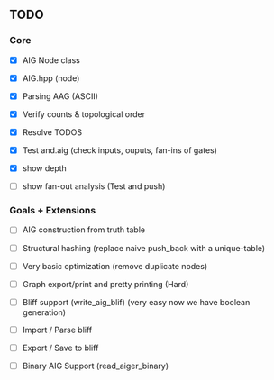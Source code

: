## TODO

### Core

- [x] AIG Node class
- [x] AIG.hpp (node)
- [x] Parsing AAG (ASCII)
- [x] Verify counts & topological order
- [x] Resolve TODOS
- [x] Test and.aig (check inputs, ouputs, fan-ins of gates)  
- [x] show depth 
- [ ] show fan-out analysis (Test and push)


### Goals + Extensions

- [ ] AIG construction from truth table
- [ ] Structural hashing (replace naive push_back with a unique-table)
- [ ] Very basic optimization (remove duplicate nodes)
- [ ] Graph export/print and pretty printing (Hard)
- [ ] Bliff support (write_aig_blif) (very easy now we have boolean generation)
- [ ] Import / Parse bliff
- [ ] Export / Save to bliff
- [ ] Binary AIG Support (read_aiger_binary)

